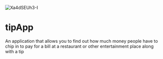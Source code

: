 ![Xa4dSEUh3-I](https://user-images.githubusercontent.com/89134954/130225698-3a948f1f-64b9-408d-8087-f2cf194cc321.jpg)
# tipApp
An application that allows you to find out how much money people have to chip in to pay for a bill at a restaurant or other entertainment place along with a tip
